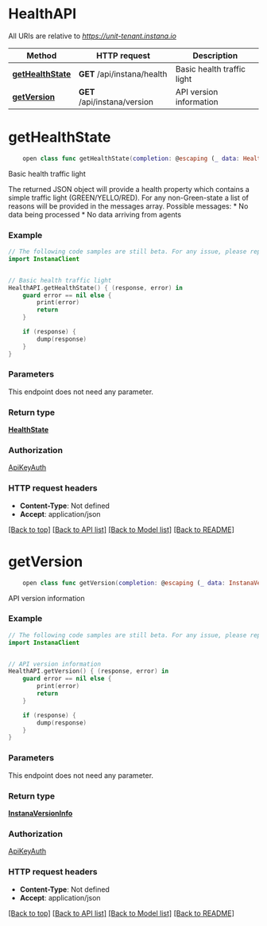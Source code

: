# HealthAPI

All URIs are relative to *https://unit-tenant.instana.io*

Method | HTTP request | Description
------------- | ------------- | -------------
[**getHealthState**](HealthAPI.md#gethealthstate) | **GET** /api/instana/health | Basic health traffic light
[**getVersion**](HealthAPI.md#getversion) | **GET** /api/instana/version | API version information


# **getHealthState**
```swift
    open class func getHealthState(completion: @escaping (_ data: HealthState?, _ error: Error?) -> Void)
```

Basic health traffic light

The returned JSON object will provide a health property which contains a simple traffic light (GREEN/YELLO/RED). For any non-Green-state a list  of reasons will be provided in the messages array.  Possible messages: * No data being processed * No data arriving from agents 

### Example 
```swift
// The following code samples are still beta. For any issue, please report via http://github.com/OpenAPITools/openapi-generator/issues/new
import InstanaClient


// Basic health traffic light
HealthAPI.getHealthState() { (response, error) in
    guard error == nil else {
        print(error)
        return
    }

    if (response) {
        dump(response)
    }
}
```

### Parameters
This endpoint does not need any parameter.

### Return type

[**HealthState**](HealthState.md)

### Authorization

[ApiKeyAuth](../README.md#ApiKeyAuth)

### HTTP request headers

 - **Content-Type**: Not defined
 - **Accept**: application/json

[[Back to top]](#) [[Back to API list]](../README.md#documentation-for-api-endpoints) [[Back to Model list]](../README.md#documentation-for-models) [[Back to README]](../README.md)

# **getVersion**
```swift
    open class func getVersion(completion: @escaping (_ data: InstanaVersionInfo?, _ error: Error?) -> Void)
```

API version information

### Example 
```swift
// The following code samples are still beta. For any issue, please report via http://github.com/OpenAPITools/openapi-generator/issues/new
import InstanaClient


// API version information
HealthAPI.getVersion() { (response, error) in
    guard error == nil else {
        print(error)
        return
    }

    if (response) {
        dump(response)
    }
}
```

### Parameters
This endpoint does not need any parameter.

### Return type

[**InstanaVersionInfo**](InstanaVersionInfo.md)

### Authorization

[ApiKeyAuth](../README.md#ApiKeyAuth)

### HTTP request headers

 - **Content-Type**: Not defined
 - **Accept**: application/json

[[Back to top]](#) [[Back to API list]](../README.md#documentation-for-api-endpoints) [[Back to Model list]](../README.md#documentation-for-models) [[Back to README]](../README.md)

